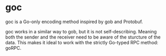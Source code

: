 # goc

goc is a Go-only encoding method inspired by gob and Protobuf.

goc works in a similar way to gob, but it is not self-describing. Meaning both the sender and the receiver need to be aware of the sturcture of the data.
This makes it ideal to work with the strictly Go-typed RPC method: goRPC.

